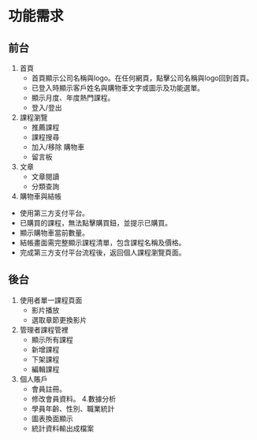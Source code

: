 # 功能需求

## 前台
1. 首頁
   - 首頁顯示公司名稱與logo。在任何網頁，點擊公司名稱與logo回到首頁。
   - 已登入時顯示客戶姓名與購物車文字或圖示及功能選單。
   - 顯示月度、年度熱門課程。
   - 登入/登出
2. 課程瀏覽
   - 推薦課程
   - 課程搜尋
   - 加入/移除 購物車
   - 留言板
3. 文章
   - 文章閱讀
   - 分類查詢
4. 購物車與結帳
  - 使用第三方支付平台。
  - 已購買的課程，無法點擊購買鈕，並提示已購買。
  - 顯示購物車當前數量。
  - 結帳畫面需完整顯示課程清單，包含課程名稱及價格。
  - 完成第三方支付平台流程後，返回個人課程瀏覽頁面。

## 後台
1. 使用者單一課程頁面
   - 影片播放
   - 選取章節更換影片
2. 管理者課程管裡
   - 顯示所有課程
   - 新增課程
   - 下架課程
   - 編輯課程
3. 個人賬戶
   - 會員註冊。
   - 修改會員資料。
4.數據分析
   - 學員年齡、性別、職業統計
   - 圖表換面顯示
   - 統計資料輸出成檔案


<script src="https://code.jquery.com/jquery-3.6.0.slim.js" integrity="sha256-HwWONEZrpuoh951cQD1ov2HUK5zA5DwJ1DNUXaM6FsY=" crossorigin="anonymous"></script>

<script>
$(document).ready(function() {
  $('h2').each(function(index) {
    $(this).html((index + 1) + '. ' + $(this).html());
  });
});
</script>